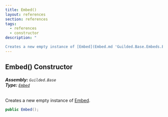 ```yaml
---
title: Embed()
layout: references
section: references
tags:
  - references
  - constructor
description: "

Creates a new empty instance of [Embed](Embed.md 'Guilded.Base.Embeds.Embed')."
---
```


## Embed() Constructor
###### **Assembly:** `Guilded.Base`<br/>**Type:** [`Embed`](Embed.md 'Guilded.Base.Embeds.Embed')

Creates a new empty instance of [Embed](Embed.md 'Guilded.Base.Embeds.Embed').

```csharp
public Embed();
```